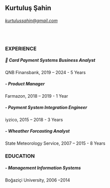 ## Kurtuluş Şahin
###### kurtulussahin@gmail.com
<br />

### EXPERIENCE

  ##### 🏦 Card Payment Systems Business Analyst 
  QNB Finansbank, 2019 – 2024 - 5 Years


  ##### - Product Manager 
  Farmazon, 2018 – 2019 - 1 Year


  ##### - Payment System Integration Engineer 
  iyzico, 2015 – 2018 - 3 Years


  ##### - Wheather Forcasting Analyst 
  State Meteorology Service, 2007 – 2015 - 8 Years


### EDUCATION	
  
  ##### - Management Information Systems 
  Boğaziçi University, 2006 –2014

  
